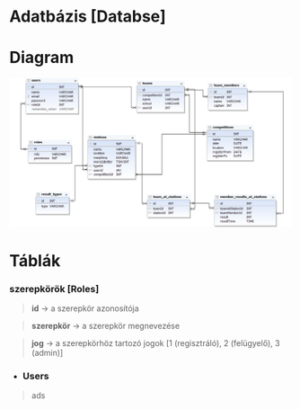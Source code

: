 # Adatbázis [Databse]

# Diagram
![Diagram](documents/diagram_new.png)

# Táblák
###  szerepkörök [Roles]
> **id** -> a szerepkör azonosítója

> **szerepkör** -> a szerepkör megnevezése

> **jog** -> a szerepkörhöz tartozó jogok [1 (regisztráló), 2 (felügyelő), 3 (admin)]

- ###  Users
> ads